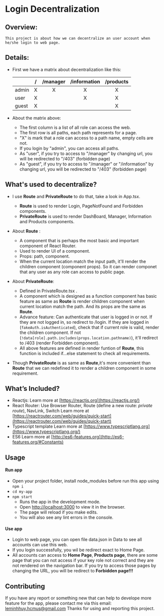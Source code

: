 # Login Decentralization

## Overview: 
    This project is about how we can decentralize an user account when he/she login to web page.
## Details: 
* First we have a matrix about decentralization like this: 

    |  | / | /manager | /information | /products |
    |-----------|:-----------:|:-----------:|:-----------:|:-----------:|
    | admin | X | X | X | X |
    | user | X |  | X | X |
    | guest | X |  |  | X |
* About the matrix above: 
    * The first column is a list of all role can access the web.
    * The first row is all paths, each path represents for a page.
    * "X" is mark that a role can access to a path name, empty cells are not.
    * If you login by "admin", you can access all paths.
    * As "user", if you try to access to "/manager" by changing url, you will be redirected to "/403" (forbidden page)
    * As "guest", if you try to access to "/manager" or "/information" by changing url, you will be redirected to "/403" (forbidden page)

## What's used to decentralize? 
* I use **Route** and **PrivateRoute** to do that, take a look in App.tsx.
    * **Route** is used to render Login, PageNotFound and Forbidden components.
    * **PrivateRoute** is used to render DashBoard, Manager, Information and Products components.
* About **Route** : 
    * A component that is perhaps the most basic and important component of React Router.
    * Used to render UI of a component.
    * Props: path, component. 
    * When the current location match the input path, it'll render the children component (component props). So it can render componet that any user as any role can access to public page.
* About **PrivateRoute**: 
    * Defined in PrivateRoute.tsx .
    * A component which is designed as a function component has basic feature as same as **Route** is render children component when current location match the path. And its props are the same as **Route**. 
    * Advance feature: Can authenticate that user is logged in or not. If they are not logged in, so redirect to /login. If they are logged in (`fakeAuth.isAuthenticated`), check that if current role is valid, render the children component. If not (`!data[role].path.includes(props.location.pathname)`), it'll redirect to /403 (render Forbidden component).
    * All above features are defined in render funtion of **Route**, this function is included if...else statement to check all requirements.

* Though **PrivateRoute** is as same as **Route**,it's more convenient than **Route** that we can redefined it to render a children component in some requirement.

## What’s Included?
* Reactjs: 
    Learn more at [https://reactjs.org](https://reactjs.org/)
* React Router: Use Browser Router, Route (define a new route: *private route*), NavLink, Switch
    Learn more at [https://reactrouter.com/web/guides/quick-start](https://reactrouter.com/web/guides/quick-start)
* Typescript template
    Learn more at [https://www.typescriptlang.org](https://www.typescriptlang.org/)
* ES6
    Learn more at [http://es6-features.org](http://es6-features.org/#Constants)

## Usage 

#### Run app
* Open your project folder, install node_modules before run this app using `npm i`
*  `cd my-app`
* `npm start`
    - Runs the app in the development mode.
    - Open [http://localhost:3000](http://localhost:3000) to view it in the browser.
    - The page will reload if you make edits.
    - You will also see any lint errors in the console.
#### Use app
* Login to web page, you can open file data.json in Data to see all accounts can use this web.
* If you login successfully, you wil be redirect exact to Home Page.
* All accounts can access to **Home Page**, **Products page**, there are some page that you can not access if your key role not correct and they are not rendered on the navigation bar. If you try to access those pages by changing the URL, you will be redirect to **Forbidden page!!!**

## Contributing

If you have any report or something new that can help to develope more feature for the app, please contact me via this email: leminhhuy.hcmus@gmail.com
Thanks for using and reporting this project.
